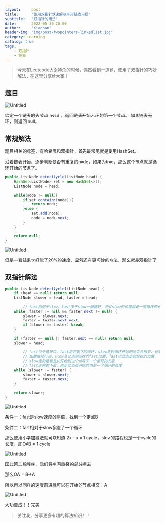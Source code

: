 ```yaml
---
layout:     post 
title:      "使用双指针快速解决环形链表问题"
subtitle:   "双指针的用法"
date:       2022-05-30 20:00
author:     "Xiaohan"
header-img: "img/post-twopointers-linkedlist.jpg"
category: Learning 
catalog: true 
tags:
    - 双指针
    - 链表
---
```


> 今天在Leetcode大杀特杀的时候，偶然看到一道题，使用了双指针的巧妙解法，在这里分享给大家！

## 题目

![Untitled](https://s3-us-west-2.amazonaws.com/secure.notion-static.com/99c0865c-ab56-4421-8b9a-01b19b4f7e61/Untitled.png)

给定一个链表的头节点  head ，返回链表开始入环的第一个节点。 如果链表无环，则返回 null。


## 常规解法

题目相关的标签，有哈希表和双指针，首先最常见就是使用HashSet。

沿着链表开始，逐步判断是否有重复的node，如果为true，那么这个节点就是循环开始的节点了。

```java
public ListNode detectCycle(ListNode head) {
    HashSet<ListNode> set = new HashSet<>();
    ListNode node = head;

    while(node != null){
        if(set.contains(node)){
            return node;
        }else {
            set.add(node);
            node = node.next;
        }
    }

    return null;
}
```

![Untitled](https://s3-us-west-2.amazonaws.com/secure.notion-static.com/318d2663-4b27-4a03-b005-7c4d88910f52/Untitled.png)


但是一看结果才打败了20%的速度，显然还有更巧妙的方法，那么就是双指针了


## 双指针解法

```java
public ListNode detectCycle1(ListNode head) {
    if (head == null) return null;
    ListNode slower = head, faster = head;

		// fast两倍于slow，fast多于slow一圈循环，所以slow的位置就是一圈循环的长度
    while (faster != null && faster.next != null) {
        slower = slower.next;
        faster = faster.next.next;
        if (slower == faster) break;
    }

    if (faster == null || faster.next == null) return null;
    slower = head;

		// fast位于循环内，fast走完剩下的循环，slow走到循环开始的地方会相交，记录节点
		// 如果继续行进，slow从交点到现在的fast位置，fast也交点走到现在的位置
		// slow走的路程是从开始到这个点等于一个循环的长度
		// fast走完剩下的，再走交点后开始的也是一个循环的长度
    while (slower != faster) {
        slower = slower.next;
        faster = faster.next;
    }

    return slower;
}
```

![Untitled](https://s3-us-west-2.amazonaws.com/secure.notion-static.com/67a0eff3-04b5-4502-813a-a8c8d34a1b29/Untitled.png)

条件一：fast是slow速度的两倍，找到一个定点B

条件二：fast相对于slow多跑了一个循环

那么使用小学加减法就可以知道 2x - x = 1 cycle，slow的路程也是一个cycle的长度，即OAB = 1 cycle

![Untitled](https://s3-us-west-2.amazonaws.com/secure.notion-static.com/8591160b-e1f7-4001-98b7-bf7b3a7a9622/Untitled.png)

因此第二段程序，我们将中间重叠的部分擦去

那么OA = B→A

所以再以同样的速度前进就可以在开始的节点相交：A

![Untitled](https://s3-us-west-2.amazonaws.com/secure.notion-static.com/afcc4bcb-37ff-4e75-a9be-c5d612c116d6/Untitled.png)

大功告成！！完美

> 关注我，分享更多有趣的算法知识！！





